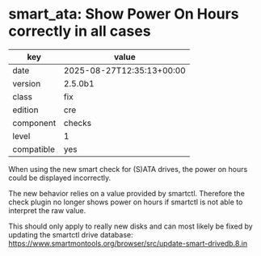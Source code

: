 [//]: # (werk v2)
# smart_ata: Show Power On Hours correctly in all cases

key        | value
---------- | ---
date       | 2025-08-27T12:35:13+00:00
version    | 2.5.0b1
class      | fix
edition    | cre
component  | checks
level      | 1
compatible | yes

When using the new smart check for (S)ATA drives, the power on hours could be displayed incorrectly.

The new behavior relies on a value provided by smartctl. Therefore the check plugin no longer shows
power on hours if smartctl is not able to interpret the raw value.

This should only apply to really new disks and can most likely be fixed by updating the smartctl drive database:
https://www.smartmontools.org/browser/src/update-smart-drivedb.8.in
